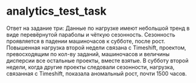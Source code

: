 # analytics_test_task
Ответ на задание три:
Данные по нагрузке имеют небольшой тренд в виде перевёрнутой параболы и чёткую сезонность. Сезонность проявляется в падении машиночасов к субботе, после рост.
Повышенная нагрузка второй недели связана с Timeshift, проектом, превосходящим по кол-ву заданий, машиночасов и величины дисперсии все остальные проекты, вместе взятые. В субботу второй недели, когда другие проекты следовали сезонности, нагрузка, связанная с Timeshift, показала аномальный рост, почти 1500 часов. 
